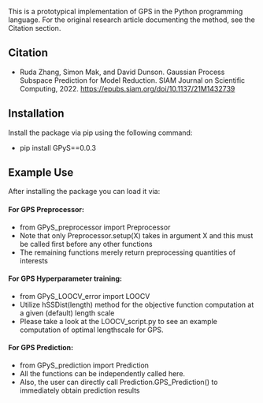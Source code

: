 This is a prototypical implementation of GPS in the Python programming language. 
For the original research article documenting the method, see the Citation section.

## Citation

- Ruda Zhang, Simon Mak, and David Dunson. Gaussian Process Subspace Prediction for Model Reduction. SIAM Journal on Scientific Computing, 2022. https://epubs.siam.org/doi/10.1137/21M1432739

## Installation

Install the package via pip using the following command:

- pip install GPyS==0.0.3

## Example Use 

After installing the package you can load it via: 

#### For GPS Preprocessor: 
  - from GPyS_preprocessor import Preprocessor
  - Note that only Preprocessor.setup(X) takes in argument X and this must be called first before any other functions
  - The remaining functions merely return preprocessing quantities of interests

#### For GPS Hyperparameter training:
- from GPyS_LOOCV_error import LOOCV
- Utilize hSSDist(length) method for the objective function computation at a given (default) length scale
- Please take a look at the LOOCV_script.py to see an example computation of optimal lengthscale for GPS. 

#### For GPS Prediction: 
  - from GPyS_prediction import Prediction
  - All the functions can be independently called here. 
  - Also, the user can directly call Prediction.GPS_Prediction() to immediately obtain prediction results
